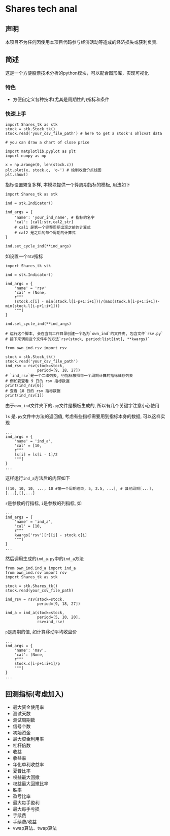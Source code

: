 # Shares tech anal

## 声明

本项目不为任何因使用本项目代码参与经济活动等造成的经济损失或获利负责.

## 简述

这是一个方便股票技术分析的python模块，可以配合图形库，实现可视化

### 特色

- 方便自定义各种技术(尤其是周期性的)指标和条件

### 快速上手

```
import Shares_tk as stk
stock = stk.Stock_tk()
stock.read('your_csv_file_path') # here to get a stock's ohlcvat data

# you can draw a chart of close price

import matplotlib.pyplot as plt
import numpy as np

x = np.arange(0, len(stock.c))
plt.plot(x, stock.c, 'o-') # 绘制收盘价点线图
plt.show()
```

指标设置繁复多样, 本模块提供一个算周期指标的模板, 用法如下
```
import Shares_tk as stk

ind = stk.Indicator()

ind_args = {
    'name': 'your_ind_name', # 指标的名字
    'cal': [cal1:str,cal2_str] 
    # cal1 是第一个完整周期出现之前的计算式
    # cal2 是之后的每个周期的计算式
}

ind.set_cycle_ind(**ind_args)
```

如设置一个rsv指标

```
import Shares_tk stk

ind = stk.Indicator()

ind_args = {
    'name' = 'rsv'
    'cal' = [None,
    r"""
    (stock.c[i] - min(stock.l[i-p+1:i+1]))/(max(stock.h[i-p+1:i+1])-min(stock.l[i-p+1:i+1]))
    """]
}

ind.set_cycle_ind(**ind_args)

# 运行这个脚本, 会在当前工作目录创建一个名为`own_ind`的文件夹, 包含文件`rsv.py`
# 接下来调用这个文件中的方法`rsv(stock, period:list[int], **kwargs)`

from own_ind.rsv import rsv

stock = stk.Stock_tk()
stock.read('your_csv_file_path')
ind_rsv = rsv(stock=stock,
              period=[9, 18, 27])
# `ind_rsv`是一个二维列表, 行指标按照每一个周期计算的指标储存列表
# 例如要查看 9 日的 rsv 指标数据
print(ind_rsv[0])
# 查看 18 日的 rsv 指标数据
print(ind_rsv[1])
```

由于`own_ind`文件夹下的`.py`文件是模板生成的, 所以有几个关键字注意小心使用

`ls` 是`.py`文件中方法的返回值, 考虑有些指标需要用到指标本身的数据, 可以这样实现
```
...
ind_args = {
    'name' = 'ind_a',
    'cal' = [10,
    r"""
    ls[i] = ls[i - 1]/2
    """]
}
...
```
这样运行`ind_a`方法后的内容如下

`[[10, 10, 10, ..., 10 #第一个周期结束, 5, 2.5, ...], # 其他周期[...],[...],[],...]`

`r`是参数的行指标, `i`是参数的列指标, 如
```
...
ind_args = {
    'name' = 'ind_a',
    'cal' = [10,
    r"""
    kwargs['rsv'][r][i] - stock.c[i]
    """]
}
...
```
然后调用生成的`ind_a.py`中的`ind_a`方法

```
from own_ind.ind_a import ind_a
from own_ind.rsv import rsv
import Shares_tk as stk

stock = stk.Shares_tk()
stock.read(your_csv_file_path)

ind_rsv = rsv(stock=stock,
              period=[9, 18, 27])

ind_a = ind_a(stock=stock,
              period=[5, 10, 20],
              rsv=ind_rsv)
```

`p`是周期的值, 如计算移动平均收盘价
```
...
ind_args = {
    'name': 'mav',
    'cal': [None,
    r"""
    stock.c[i-p+1:i+1]/p
    """]
}
...
```

## 回测指标(考虑加入)

- 最大资金使用率
- 测试天数
- 测试周期数
- 信号个数
- 初始资金
- 最大资金利用率
- 杠杆倍数
- 收益
- 收益率
- 年化单利收益率
- 夏普比率
- 权益最大回撤
- 权益最大回撤比率
- 胜率
- 盈亏比率
- 最大每手盈利
- 最大每手亏损
- 手续费
- 手续费/收益
- vwap算法、twap算法

